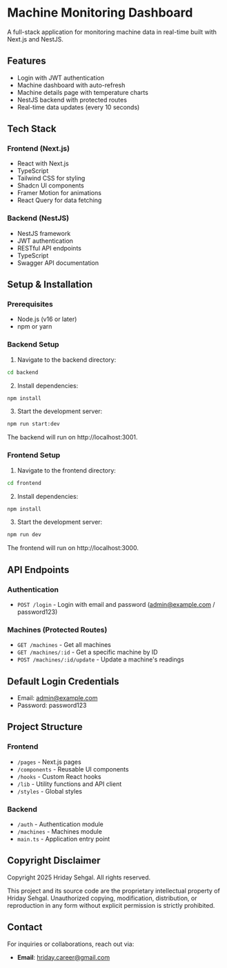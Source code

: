 # Machine Monitoring Dashboard

A full-stack application for monitoring machine data in real-time built with Next.js and NestJS.

## Features

- Login with JWT authentication
- Machine dashboard with auto-refresh
- Machine details page with temperature charts
- NestJS backend with protected routes
- Real-time data updates (every 10 seconds)

## Tech Stack

### Frontend (Next.js)
- React with Next.js
- TypeScript
- Tailwind CSS for styling
- Shadcn UI components
- Framer Motion for animations
- React Query for data fetching

### Backend (NestJS)
- NestJS framework
- JWT authentication
- RESTful API endpoints
- TypeScript
- Swagger API documentation

## Setup & Installation

### Prerequisites
- Node.js (v16 or later)
- npm or yarn

### Backend Setup

1. Navigate to the backend directory:
```bash
cd backend
```

2. Install dependencies:
```bash
npm install
```

3. Start the development server:
```bash
npm run start:dev
```

The backend will run on http://localhost:3001.

### Frontend Setup

1. Navigate to the frontend directory:
```bash
cd frontend
```

2. Install dependencies:
```bash
npm install
```

3. Start the development server:
```bash
npm run dev
```

The frontend will run on http://localhost:3000.

## API Endpoints

### Authentication
- `POST /login` - Login with email and password (admin@example.com / password123)

### Machines (Protected Routes)
- `GET /machines` - Get all machines
- `GET /machines/:id` - Get a specific machine by ID
- `POST /machines/:id/update` - Update a machine's readings

## Default Login Credentials
- Email: admin@example.com
- Password: password123

## Project Structure

### Frontend
- `/pages` - Next.js pages
- `/components` - Reusable UI components
- `/hooks` - Custom React hooks
- `/lib` - Utility functions and API client
- `/styles` - Global styles

### Backend
- `/auth` - Authentication module
- `/machines` - Machines module
- `main.ts` - Application entry point

## Copyright Disclaimer

Copyright 2025 Hriday Sehgal. All rights reserved.

This project and its source code are the proprietary intellectual property of Hriday Sehgal. Unauthorized copying, modification, distribution, or reproduction in any form without explicit permission is strictly prohibited.

## Contact

For inquiries or collaborations, reach out via:
- **Email**: hriday.career@gmail.com
